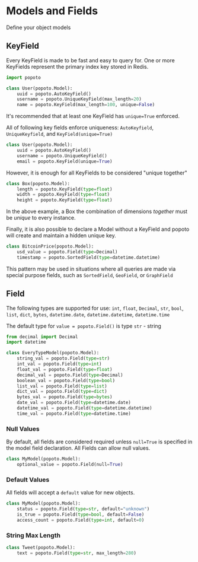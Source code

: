 # Models and Fields

Define your object models

## KeyField

Every KeyField is made to be fast and easy to query for.
One or more KeyFields represent the primary index key stored in Redis. 

``` python
import popoto

class User(popoto.Model):
    uuid = popoto.AutoKeyField()
    username = popoto.UniqueKeyField(max_length=20)
    name = popoto.KeyField(max_length=100, unique=False)
```


It's recommended that at least one KeyField has `unique=True` enforced. 

All of following key fields enforce uniqueness: 
`AutoKeyfield`, `UniqueKeyfield`, and `KeyField(unique=True)` 

```python
class User(popoto.Model):
    uuid = popoto.AutoKeyField()
    username = popoto.UniqueKeyField()
    email = popoto.KeyField(unique=True)
```

However, it is enough for all KeyFields to be considered "unique together"

```python
class Box(popoto.Model):
    length = popoto.KeyField(type=float)
    width = popoto.KeyField(type=float)
    height = popoto.KeyField(type=float)
```
In the above example, a Box the combination of dimensions *together* must be *unique* to every instance.

Finally, it is also possible to declare a Model without a KeyField and popoto will create and maintain a hidden unique key.

```python
class BitcoinPrice(popoto.Model):
    usd_value = popoto.Field(type=Decimal)
    timestamp = popoto.SortedField(type=datetime.datetime)
```

This pattern may be used in situations where all queries are made via special purpose fields, such as `SortedField`, `GeoField`, or `GraphField`

## Field

The following types are supported for use:
`int`, `float`, `Decimal`, `str`, `bool`, `list`, `dict`, `bytes`, `datetime.date`, `datetime.datetime`, `datetime.time`

The default type for `value = popoto.Field()` is type `str` - string

```python
from decimal import Decimal
import datetime

class EveryTypeModel(popoto.Model):
    string_val = popoto.Field(type=str)
    int_val = popoto.Field(type=int)
    float_val = popoto.Field(type=float)
    decimal_val = popoto.Field(type=Decimal)
    boolean_val = popoto.Field(type=bool)
    list_val = popoto.Field(type=list)
    dict_val = popoto.Field(type=dict)
    bytes_val = popoto.Field(type=bytes)
    date_val = popoto.Field(type=datetime.date)
    datetime_val = popoto.Field(type=datetime.datetime)
    time_val = popoto.Field(type=datetime.time)
```

### Null Values

By default, all fields are considered required unless `null=True` is specified in the model field declaration.
All Fields can allow null values.

```python
class MyModel(popoto.Model):
    optional_value = popoto.Field(null=True)
```

### Default Values

All fields will accept a `default` value for new objects.

```python
class MyModel(popoto.Model):
    status = popoto.Field(type=str, default="unknown")
    is_true = popoto.Field(type=bool, default=False)
    access_count = popoto.Field(type=int, default=0)
```

### String Max Length

```python
class Tweet(popoto.Model):
    text = popoto.Field(type=str, max_length=280)
```


